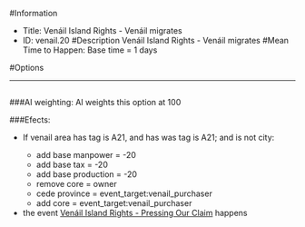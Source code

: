 #Information
 - Title: Venáil Island Rights - Venáil migrates
 - ID: venail.20
#Description
Venáil Island Rights - Venáil migrates
#Mean Time to Happen:
Base time = 1 days

#Options

___
##

###AI weighting:
AI weights this option at 100


###Efects:<ul><li>If venail area has tag is A21, and has was tag is A21; and is not city:</li><ul><li>add base manpower = -20</li><li>add base tax = -20</li><li>add base production = -20</li><li>remove core = owner</li><li>cede province = event_target:venail_purchaser</li><li>add core = event_target:venail_purchaser</li></ul><li>the event [Venáil Island Rights - Pressing Our Claim](../events/venail_island_rights_pressing_our_claim.md) happens</li></ul>
